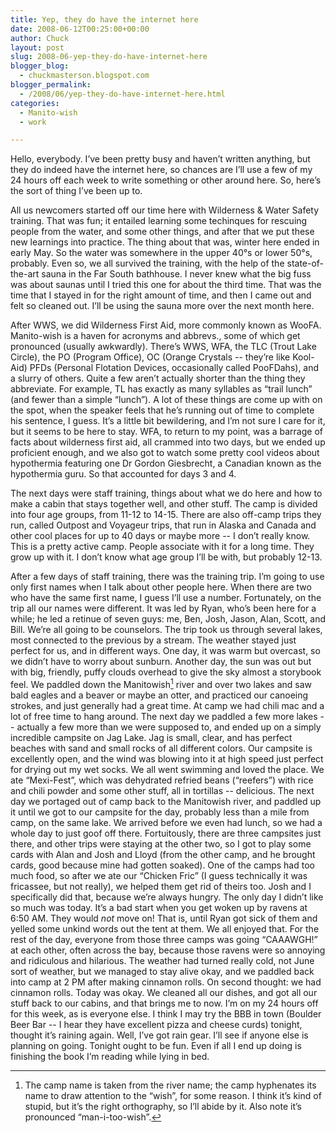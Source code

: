 ```yaml
---
title: Yep, they do have the internet here
date: 2008-06-12T00:25:00+00:00
author: Chuck
layout: post
slug: 2008-06-yep-they-do-have-internet-here
blogger_blog:
  - chuckmasterson.blogspot.com
blogger_permalink:
  - /2008/06/yep-they-do-have-internet-here.html
categories:
  - Manito-wish
  - work

---
```

Hello, everybody. I’ve been pretty busy and haven’t written anything, but they
do indeed have the internet here, so chances are I’ll use a few of my 24 hours
off each week to write something or other around here. So, here’s the sort of
thing I’ve been up to.  

All us newcomers started off our time here with Wilderness & Water Safety
training. That was fun; it entailed learning some techinques for rescuing
people from the water, and some other things, and after that we put these new
learnings into practice. The thing about that was, winter here ended in early
May. So the water was somewhere in the upper 40°s or lower 50°s, probably. Even
so, we all survived the training, with the help of the state-of-the-art sauna
in the Far South bathhouse. I never knew what the big fuss was about saunas
until I tried this one for about the third time. That was the time that I
stayed in for the right amount of time, and then I came out and felt so cleaned
out. I’ll be using the sauna more over the next month here.  

After WWS, we did Wilderness First Aid, more commonly known as WooFA.
Manito-wish is a haven for acronyms and abbrevs., some of which get pronounced
(usually awkwardly). There’s WWS, WFA, the TLC (Trout Lake Circle), the PO
(Program Office), OC (Orange Crystals -- they’re like Kool-Aid) PFDs (Personal
Flotation Devices, occasionally called PooFDahs), and a slurry of others. Quite
a few aren’t actually shorter than the thing they abbreviate. For example, TL
has exactly as many syllables as “trail lunch” (and fewer than a simple
“lunch”). A lot of these things are come up with on the spot, when the speaker
feels that he’s running out of time to complete his sentence, I guess. It’s a
little bit bewildering, and I’m not sure I care for it, but it seems to be here
to stay. WFA, to return to my point, was a barrage of facts about wilderness
first aid, all crammed into two days, but we ended up proficient enough, and we
also got to watch some pretty cool videos about hypothermia featuring one Dr
Gordon Giesbrecht, a Canadian known as the hypothermia guru. So that accounted
for days 3 and 4.  

The next days were staff training, things about what we do here and how to make
a cabin that stays together well, and other stuff. The camp is divided into
four age groups, from 11-12 to 14-15. There are also off-camp trips they run,
called Outpost and Voyageur trips, that run in Alaska and Canada and other cool
places for up to 40 days or maybe more -- I don’t really know. This is a pretty
active camp. People associate with it for a long time. They grow up with it. I
don’t know what age group I’ll be with, but probably 12-13.  

After a few days of staff training, there was the training trip. I’m going to
use only first names when I talk about other people here. When there are two
who have the same first name, I guess I’ll use a number. Fortunately, on the
trip all our names were different. It was led by Ryan, who’s been here for a
while; he led a retinue of seven guys: me, Ben, Josh, Jason, Alan, Scott, and
Bill. We’re all going to be counselors. The trip took us through several lakes,
most connected to the previous by a stream. The weather stayed just perfect for
us, and in different ways. One day, it was warm but overcast, so we didn’t have
to worry about sunburn. Another day, the sun was out but with big, friendly,
puffy clouds overhead to give the sky almost a storybook feel. We paddled down
the Manitowish[^1] river and over two lakes and saw bald eagles and a beaver or
maybe an otter, and practiced our canoeing strokes, and just generally had a
great time. At camp we had chili mac and a lot of free time to hang around. The
next day we paddled a few more lakes -- actually a few more than we were
supposed to, and ended up on a simply incredible campsite on Jag Lake. Jag is
small, clear, and has perfect beaches with sand and small rocks of all
different colors. Our campsite is excellently open, and the wind was blowing
into it at high speed just perfect for drying out my wet socks. We all went
swimming and loved the place. We ate “Mexi-Fest”, which was dehydrated refried
beans (“reefers”) with rice and chili powder and some other stuff, all in
tortillas -- delicious. The next day we portaged out of camp back to the
Manitowish river, and paddled up it until we got to our campsite for the day,
probably less than a mile from camp, on the same lake. We arrived before we
even had lunch, so we had a whole day to just goof off there. Fortuitously,
there are three campsites just there, and other trips were staying at the other
two, so I got to play some cards with Alan and Josh and Lloyd (from the other
camp, and he brought cards, good because mine had gotten soaked). One of the
camps had too much food, so after we ate our “Chicken Fric” (I guess
technically it was fricassee, but not really), we helped them get rid of theirs
too. Josh and I specifically did that, because we’re always hungry. The only
day I didn’t like so much was today. It’s a bad start when you get woken up by
ravens at 6:50 AM. They would _not_ move on! That is, until Ryan got sick of
them and yelled some unkind words out the tent at them. We all enjoyed that.
For the rest of the day, everyone from those three camps was going “CAAAWGH!”
at each other, often across the bay, because those ravens were so annoying and
ridiculous and hilarious. The weather had turned really cold, not June sort of
weather, but we managed to stay alive okay, and we paddled back into camp at 2
PM after making cinnamon rolls. On second thought: we had cinnamon rolls. Today
was okay. We cleaned all our dishes, and got all our stuff back to our cabins,
and that brings me to now. I’m on my 24 hours off for this week, as is everyone
else. I think I may try the BBB in town (Boulder Beer Bar -- I hear they have
excellent pizza and cheese curds) tonight, thought it’s raining again. Well,
I’ve got rain gear. I’ll see if anyone else is planning on going. Tonight ought
to be fun. Even if all I end up doing is finishing the book I’m reading while
lying in bed.

[^1]: The camp name is taken from the river name; the camp hyphenates its name
    to draw attention to the “wish”, for some reason. I think it’s kind of stupid,
    but it’s the right orthography, so I’ll abide by it. Also note it’s pronounced
    “man-i-too-wish”.
